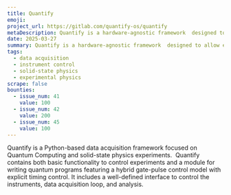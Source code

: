```yaml
---
title: Quantify
emoji:
project_url: https://gitlab.com/quantify-os/quantify
metaDescription: Quantify is a hardware-agnostic framework  designed to allow experimentalists to easily define complex quantum experiments.
date: 2025-03-27
summary: Quantify is a hardware-agnostic framework  designed to allow experimentalists to easily define complex quantum experiments.
tags:
  - data acquisition
  - instrument control
  - solid-state physics
  - experimental physics
scrape: false
bounties:
  - issue_num: 41
    value: 100
  - issue_num: 42
    value: 200
  - issue_num: 45
    value: 100
---
```


Quantify is a Python-based data acquisition framework focused on Quantum Computing and solid-state physics experiments. 
Quantify contains both basic functionality to control experiments and a module for writing quantum programs featuring a hybrid gate-pulse control model with explicit timing control. It includes a well-defined interface to control the instruments, data acquisition loop, and analysis.
